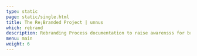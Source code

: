 ```yaml
---
type: static
page: static/single.html
title: The Re;Branded Project | unnus
which: rebrand
description: Rebranding Process documentation to raise awarensss for branding.
menu: main
weight: 6
---
```

